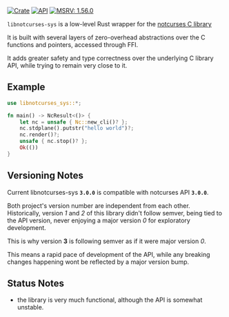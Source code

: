 [![Crate](https://img.shields.io/crates/v/libnotcurses-sys.svg)](https://crates.io/crates/libnotcurses-sys)
[![API](https://docs.rs/libnotcurses-sys/badge.svg)](https://docs.rs/libnotcurses-sys/)
[![MSRV: 1.56.0](https://flat.badgen.net/badge/MSRV/1.56.0/purple)](https://blog.rust-lang.org/2021/10/21/Rust-1.56.0.html)

`libnotcurses-sys` is a low-level Rust wrapper for the
[notcurses C library](https://www.github.com/dankamongmen/notcurses/)

It is built with several layers of zero-overhead abstractions
over the C functions and pointers, accessed through FFI.

It adds greater safety and type correctness over the underlying C library API,
while trying to remain very close to it.

## Example

```rust
use libnotcurses_sys::*;

fn main() -> NcResult<()> {
    let nc = unsafe { Nc::new_cli()? };
    nc.stdplane().putstr("hello world")?;
    nc.render()?;
    unsafe { nc.stop()? };
    Ok(())
}
```

## Versioning Notes

Current libnotcurses-sys **`3.0.0`** is compatible with notcurses API **`3.0.0`**.

Both project's version number are independent from each other. Historically,
version *1* and *2* of this library didn't follow semver, being tied to the
API version, never enjoying a major version *0* for exploratory development.

This is why version **3** is following semver as if it were major version *0*.

This means a rapid pace of development of the API, while any breaking changes
happening wont be reflected by a major version bump.

## Status Notes

- the library is very much functional, although the API is somewhat unstable.
